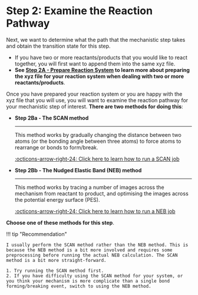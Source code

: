 # Step 2: Examine the Reaction Pathway

Next, we want to determine what the path that the mechanistic step takes and obtain the transition state for this step. 

* If you have two or more reactants/products that you would like to react together, you will first want to append them into the same xyz file.
* **See [Step 2A - Prepare Reaction System](Step_2A_Prepare_The_Reaction_System.md) to learn more about preparing the xyz file for your reaction system when dealing with two or more reactants/products**.

Once you have prepared your reaction system or you are happy with the xyz file that you will use, you will want to examine the reaction pathway for your mechanistic step of interest. **There are two methods for doing this**:

<div class="grid cards" markdown>

-   __Step 2Ba - The SCAN method__

    ---

    This method works by gradually changing the distance between two atoms (or the bonding angle between three atoms) to force atoms to rearrange or bonds to form/break.

    [:octicons-arrow-right-24: Click here to learn how to run a SCAN job](Step_2Ba_The_SCAN_Method.md)

-   __Step 2Bb - The Nudged Elastic Band (NEB) method__

    ---

    This method works by tracing a number of images across the mechanism from reactant to product, and optimising the images across the potential energy surface (PES). 

    [:octicons-arrow-right-24: Click here to learn how to run a NEB job](Step_2Bb_The_NEB_Method.md)

</div>

**Choose one of these methods for this step**.

!!! tip "Recommendation"

	I usually perform the SCAN method rather than the NEB method. This is because the NEB method is a bit more involved and requires some preprocessing before running the actual NEB calculation. The SCAN method is a bit more straight-forward. 

	1. Try running the SCAN method first.
	2. If you have difficulty using the SCAN method for your system, or you think your mechanism is more complicate than a single bond forming/breaking event, switch to using the NEB method. 